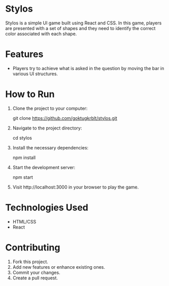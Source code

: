 # Stylos

Stylos is a simple UI game built using React and CSS. In this game, players are presented with a set of shapes and they need to identify the correct color associated with each shape.

# Features

- Players try to achieve what is asked in the question by moving the bar in various UI structures.

# How to Run

1. Clone the project to your computer:

    git clone https://github.com/goktugkrblt/stylos.git

2. Navigate to the project directory:

    cd stylos

3. Install the necessary dependencies:

    npm install

4. Start the development server:

    npm start

5. Visit http://localhost:3000 in your browser to play the game.

# Technologies Used

- HTML/CSS
- React

# Contributing
1. Fork this project.
2. Add new features or enhance existing ones.
3. Commit your changes.
4. Create a pull request.
